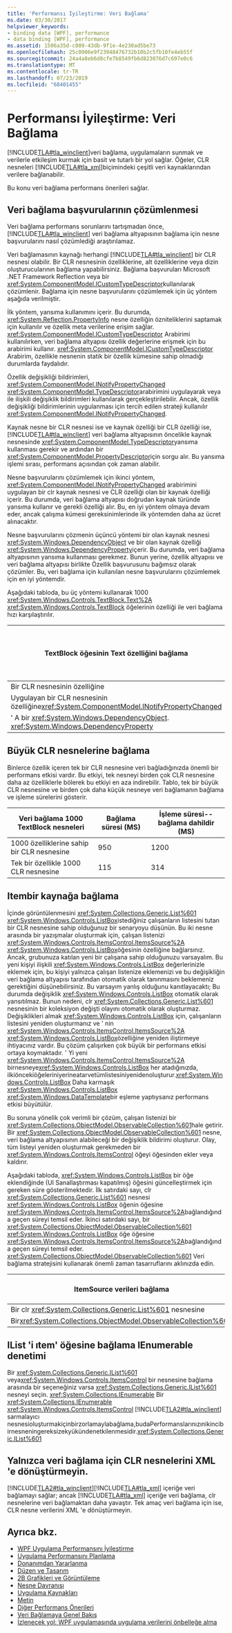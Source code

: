 ```yaml
---
title: 'Performansı İyileştirme: Veri Bağlama'
ms.date: 03/30/2017
helpviewer_keywords:
- binding data [WPF], performance
- data binding [WPF], performance
ms.assetid: 1506a35d-c009-43db-9f1e-4e230ad5be73
ms.openlocfilehash: 25c0906e9f23948476732b10b2c5fb10fe4eb55f
ms.sourcegitcommit: 24a4a8eb6d8cfe7b8549fb6d823076d7c697e0c6
ms.translationtype: MT
ms.contentlocale: tr-TR
ms.lasthandoff: 07/23/2019
ms.locfileid: "68401455"
---
```

# <a name="optimizing-performance-data-binding"></a>Performansı İyileştirme: Veri Bağlama
[!INCLUDE[TLA#tla_winclient](../../../../includes/tlasharptla-winclient-md.md)]veri bağlama, uygulamaların sunmak ve verilerle etkileşim kurmak için basit ve tutarlı bir yol sağlar. Öğeler, CLR nesneleri [!INCLUDE[TLA#tla_xml](../../../../includes/tlasharptla-xml-md.md)]biçimindeki çeşitli veri kaynaklarından verilere bağlanabilir.  
  
 Bu konu veri bağlama performans önerileri sağlar.  

<a name="HowDataBindingReferencesAreResolved"></a>   
## <a name="how-data-binding-references-are-resolved"></a>Veri bağlama başvurularının çözümlenmesi  
 Veri bağlama performans sorunlarını tartışmadan önce, [!INCLUDE[TLA#tla_winclient](../../../../includes/tlasharptla-winclient-md.md)] veri bağlama altyapısının bağlama için nesne başvurularını nasıl çözümlediği araştırılamaz.  
  
 Veri bağlamasının kaynağı herhangi [!INCLUDE[TLA#tla_winclient](../../../../includes/tlasharptla-winclient-md.md)] bir CLR nesnesi olabilir. Bir CLR nesnesinin özelliklerine, alt özelliklerine veya dizin oluşturucularının bağlama yapabilirsiniz. Bağlama başvuruları Microsoft .NET Framework Reflection veya bir <xref:System.ComponentModel.ICustomTypeDescriptor>kullanılarak çözümlenir. Bağlama için nesne başvurularını çözümlemek için üç yöntem aşağıda verilmiştir.  
  
 İlk yöntem, yansıma kullanımını içerir. Bu durumda, <xref:System.Reflection.PropertyInfo> nesne özelliğin özniteliklerini saptamak için kullanılır ve özellik meta verilerine erişim sağlar. <xref:System.ComponentModel.ICustomTypeDescriptor> Arabirimi kullanılırken, veri bağlama altyapısı özellik değerlerine erişmek için bu arabirimi kullanır. <xref:System.ComponentModel.ICustomTypeDescriptor> Arabirim, özellikle nesnenin statik bir özellik kümesine sahip olmadığı durumlarda faydalıdır.  
  
 Özellik değişikliği bildirimleri, <xref:System.ComponentModel.INotifyPropertyChanged> <xref:System.ComponentModel.TypeDescriptor>arabirimini uygulayarak veya ile ilişkili değişiklik bildirimleri kullanılarak gerçekleştirilebilir. Ancak, özellik değişikliği bildirimlerinin uygulanması için tercih edilen strateji kullanılır <xref:System.ComponentModel.INotifyPropertyChanged>.  
  
 Kaynak nesne bir CLR nesnesi ise ve kaynak özelliği bir CLR özelliği ise, [!INCLUDE[TLA#tla_winclient](../../../../includes/tlasharptla-winclient-md.md)] veri bağlama altyapısının öncelikle kaynak nesnesinde <xref:System.ComponentModel.TypeDescriptor>yansıma kullanması gerekir ve ardından bir <xref:System.ComponentModel.PropertyDescriptor>için sorgu alır. Bu yansıma işlemi sırası, performans açısından çok zaman alabilir.  
  
 Nesne başvurularını çözümlemek için ikinci yöntem, <xref:System.ComponentModel.INotifyPropertyChanged> arabirimini uygulayan bir clr kaynak nesnesi ve CLR özelliği olan bir kaynak özelliği içerir. Bu durumda, veri bağlama altyapısı doğrudan kaynak türünde yansıma kullanır ve gerekli özelliği alır. Bu, en iyi yöntem olmaya devam eder, ancak çalışma kümesi gereksinimlerinde ilk yöntemden daha az ücret alınacaktır.  
  
 Nesne başvurularını çözmenin üçüncü yöntemi bir olan kaynak nesnesi <xref:System.Windows.DependencyObject> ve bir olan kaynak özelliği <xref:System.Windows.DependencyProperty>içerir. Bu durumda, veri bağlama altyapısının yansıma kullanması gerekmez. Bunun yerine, özellik altyapısı ve veri bağlama altyapısı birlikte Özellik başvurusunu bağımsız olarak çözümler. Bu, veri bağlama için kullanılan nesne başvurularını çözümlemek için en iyi yöntemdir.  
  
 Aşağıdaki tabloda, bu üç yöntemi kullanarak 1000 <xref:System.Windows.Controls.TextBlock.Text%2A> <xref:System.Windows.Controls.TextBlock> öğelerinin özelliği ile veri bağlama hızı karşılaştırılır.  
  
|**TextBlock öğesinin Text özelliğini bağlama**|**Bağlama süresi (MS)**|**İşleme süresi--bağlama dahildir (MS)**|  
|--------------------------------------------------|-----------------------------|--------------------------------------------------|  
|Bir CLR nesnesinin özelliğine|115|314|  
|Uygulayan bir CLR nesnesinin özelliğine<xref:System.ComponentModel.INotifyPropertyChanged>|115|305|  
|' A bir <xref:System.Windows.DependencyObject>. <xref:System.Windows.DependencyProperty>|90|263|  
  
<a name="Binding_to_Large_CLR_Objects"></a>   
## <a name="binding-to-large-clr-objects"></a>Büyük CLR nesnelerine bağlama  
 Binlerce özellik içeren tek bir CLR nesnesine veri bağladığınızda önemli bir performans etkisi vardır. Bu etkiyi, tek nesneyi birden çok CLR nesnesine daha az özelliklerle bölerek bu etkiyi en aza indirebilir. Tablo, tek bir büyük CLR nesnesine ve birden çok daha küçük nesneye veri bağlamanın bağlama ve işleme sürelerini gösterir.  
  
|**Veri bağlama 1000 TextBlock nesneleri**|**Bağlama süresi (MS)**|**İşleme süresi--bağlama dahildir (MS)**|  
|---------------------------------------------|-----------------------------|--------------------------------------------------|  
|1000 özelliklerine sahip bir CLR nesnesine|950|1200|  
|Tek bir özellikle 1000 CLR nesnesine|115|314|  
  
<a name="Binding_to_an_ItemsSource"></a>   
## <a name="binding-to-an-itemssource"></a>Itembir kaynağa bağlama  
 İçinde görüntülenmesini <xref:System.Collections.Generic.List%601> <xref:System.Windows.Controls.ListBox>istediğiniz çalışanların listesini tutan bir CLR nesnesine sahip olduğunuz bir senaryoyu düşünün. Bu iki nesne arasında bir yazışmalar oluşturmak için, çalışan listenizi <xref:System.Windows.Controls.ItemsControl.ItemsSource%2A> <xref:System.Windows.Controls.ListBox>öğesinin özelliğine bağlarsınız. Ancak, grubunuza katılan yeni bir çalışana sahip olduğunuzu varsayalım. Bu yeni kişiyi ilişkili <xref:System.Windows.Controls.ListBox> değerlerinizle eklemek için, bu kişiyi yalnızca çalışan listenize eklemenizi ve bu değişikliğin veri bağlama altyapısı tarafından otomatik olarak tanınmasını beklemeniz gerektiğini düşünebilirsiniz. Bu varsayım yanlış olduğunu kanıtlayacaktı; Bu durumda değişiklik <xref:System.Windows.Controls.ListBox> otomatik olarak yansıtılmaz. Bunun nedeni, clr <xref:System.Collections.Generic.List%601> nesnesinin bir koleksiyon değişti olayını otomatik olarak oluşturmaz. Değişiklikleri almak <xref:System.Windows.Controls.ListBox> için, çalışanların listesini yeniden oluşturmanız ve ' nin <xref:System.Windows.Controls.ItemsControl.ItemsSource%2A> <xref:System.Windows.Controls.ListBox>özelliğine yeniden iliştirmeye ihtiyacınız vardır. Bu çözüm çalışırken çok büyük bir performans etkisi ortaya koymaktadır. ' Yi yeni <xref:System.Windows.Controls.ItemsControl.ItemsSource%2A> birnesneye<xref:System.Windows.Controls.ListBox> her atadığınızda, ilkiöncekiöğeleriniyerineatarvetümlistesiniyenidenoluşturur.<xref:System.Windows.Controls.ListBox> Daha karmaşık <xref:System.Windows.Controls.ListBox> <xref:System.Windows.DataTemplate>bir eşleme yaptıysanız performans etkisi büyütülür.  
  
 Bu soruna yönelik çok verimli bir çözüm, çalışan listenizi bir <xref:System.Collections.ObjectModel.ObservableCollection%601>hale getirir. Bir <xref:System.Collections.ObjectModel.ObservableCollection%601> nesne, veri bağlama altyapısının alabileceği bir değişiklik bildirimi oluşturur. Olay, tüm listeyi yeniden oluşturmak gerekmeden bir <xref:System.Windows.Controls.ItemsControl> öğeyi öğesinden ekler veya kaldırır.  
  
 Aşağıdaki tabloda, <xref:System.Windows.Controls.ListBox> bir öğe eklendiğinde (UI Sanallaştırması kapatılmış) öğesini güncelleştirmek için gereken süre gösterilmektedir. İlk satırdaki sayı, clr <xref:System.Collections.Generic.List%601> nesnesi <xref:System.Windows.Controls.ListBox> öğenin öğesine <xref:System.Windows.Controls.ItemsControl.ItemsSource%2A>bağlandığında geçen süreyi temsil eder. İkinci satırdaki sayı, bir <xref:System.Collections.ObjectModel.ObservableCollection%601> <xref:System.Windows.Controls.ListBox> öğe öğesine <xref:System.Windows.Controls.ItemsControl.ItemsSource%2A>bağlandığında geçen süreyi temsil eder. <xref:System.Collections.ObjectModel.ObservableCollection%601> Veri bağlama stratejisini kullanarak önemli zaman tasarruflarını aklınızda edin.  
  
|**ItemSource verileri bağlama**|**1 öğe için güncelleştirme zamanı (MS)**|  
|--------------------------------------|---------------------------------------|  
|Bir clr <xref:System.Collections.Generic.List%601> nesnesine|1656|  
|Bir<xref:System.Collections.ObjectModel.ObservableCollection%601>|20|  
  
<a name="Binding_IList_to_ItemsControl_not_IEnumerable"></a>   
## <a name="bind-ilist-to-itemscontrol-not-ienumerable"></a>IList 'i ıtem' öğesine bağlama IEnumerable denetimi  
 Bir <xref:System.Collections.Generic.IList%601> veya<xref:System.Windows.Controls.ItemsControl> bir nesnesine bağlama arasında bir seçeneğiniz varsa <xref:System.Collections.Generic.IList%601> nesneyi seçin. <xref:System.Collections.IEnumerable> Bir <xref:System.Collections.IEnumerable> <xref:System.Windows.Controls.ItemsControl> [!INCLUDE[TLA2#tla_winclient](../../../../includes/tla2sharptla-winclient-md.md)] sarmalayıcı nesnesioluşturmakiçinbirzorlamaylabağlama,budaPerformanslarınızınikincibirnesneningereksizekyükündenetkilenmesidir.<xref:System.Collections.Generic.IList%601>  
  
<a name="Do_not_Convert_CLR_objects_to_Xml_Just_For_Data_Binding"></a>   
## <a name="do-not-convert-clr-objects-to-xml-just-for-data-binding"></a>Yalnızca veri bağlama için CLR nesnelerini XML 'e dönüştürmeyin.  
 [!INCLUDE[TLA2#tla_winclient](../../../../includes/tla2sharptla-winclient-md.md)][!INCLUDE[TLA#tla_xml](../../../../includes/tlasharptla-xml-md.md)] içeriğe veri bağlamayı sağlar; ancak [!INCLUDE[TLA#tla_xml](../../../../includes/tlasharptla-xml-md.md)] içeriğe veri bağlama, clr nesnelerine veri bağlamaktan daha yavaştır. Tek amaç veri bağlama için ise, CLR nesne verilerini XML 'e dönüştürmeyin.  
  
## <a name="see-also"></a>Ayrıca bkz.

- [WPF Uygulama Performansını İyileştirme](optimizing-wpf-application-performance.md)
- [Uygulama Performansını Planlama](planning-for-application-performance.md)
- [Donanımdan Yararlanma](optimizing-performance-taking-advantage-of-hardware.md)
- [Düzen ve Tasarım](optimizing-performance-layout-and-design.md)
- [2B Grafikleri ve Görüntüleme](optimizing-performance-2d-graphics-and-imaging.md)
- [Nesne Davranışı](optimizing-performance-object-behavior.md)
- [Uygulama Kaynakları](optimizing-performance-application-resources.md)
- [Metin](optimizing-performance-text.md)
- [Diğer Performans Önerileri](optimizing-performance-other-recommendations.md)
- [Veri Bağlamaya Genel Bakış](../data/data-binding-overview.md)
- [İzlenecek yol: WPF uygulamasında uygulama verilerini önbelleğe alma](walkthrough-caching-application-data-in-a-wpf-application.md)
